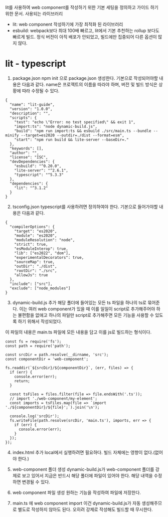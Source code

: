 lit를 사용하여 web component를 작성하기 위한 기본 세팅을 정의하고 가이드 하기 위한 문서.
사용되는 라이브러리
- lit: web component 작성하기에 가장 최적화 된 라이브러리
- esbuild: webpack보다 최대 100배 빠르고, lit에서 기본 추천하는 rollup 보다도 빠르게 빌드. 정식 버전이 아직 배포가 안되었고, 빌드에만 집중되어 다른 옵션이 많지 않다.
 

# lit - typescript

1. package.json
npm init 으로 package.json 생성한다.
기본으로 작성되어야할 내용은 다음과 같다.
name은 프로젝트의 이름을 따라야 하며, 버전 및 빌드 방식은 상황에 따라 수정될 수 있다.

```
{
  "name": "lit-guide",
  "version": "1.0.0",
  "description": "",
  "scripts": {
    "test": "echo \"Error: no test specified\" && exit 1",
    "import:ts": "node dynamic-build.js",
    "build": "npm run import:ts && esbuild ./src/main.ts --bundle --minify --target=es2020 --outdir=./dist --format=esm",
    "start": "npm run build && lite-server --baseDir=."
  },
  "keywords": [],
  "author": "",
  "license": "ISC",
  "devDependencies": {
    "esbuild": "^0.20.0",
    "lite-server": "^2.6.1",
    "typescript": "^5.3.3"
  },
  "dependencies": {
    "lit": "^3.1.2"
  }
}

```

2. tsconfig.json
typescript를 사용하려면 정의하여야 한다.
기본으로 들어가야할 내용은 다음과 같다.

```
{
  "compilerOptions": {
    "target": "es2020",
    "module": "es2020",
    "moduleResolution": "node",
    "strict": true,
    "esModuleInterop": true,
    "lib": ["es2022", "dom"],
    "experimentalDecorators": true,
    "sourceMap": true,
    "outDir": "./dist",
    "rootDir": "./src",
    "allowJs": true
  },
  "include": ["src"],
  "exclude": ["node_modules"]
}
```


3. dynamic-build.js 추가
해당 폴더에 들어있는 모든 ts 파일을 하나의 ts로 묶어준다.
이는 여러 web component가 있을 때 이를 일일이 script로 추가해주어야 하는 불편함을 없애고
하나의 파일만 script로 추가해주면 모든 기능을 사용할 수 있도록 하기 위해서 작성되었다.

이 파일의 내용은 main.ts 파일에 모든 내용을 담고 이를 js로 빌드하는 형식이다.

```
const fs = require('fs');
const path = require('path');

const srcDir = path.resolve(__dirname, 'src');
const componentDir = 'web-component';

fs.readdir(`${srcDir}/${componentDir}`, (err, files) => {
  if (err) {
    console.error(err);
    return;
  }

  const tsFiles = files.filter(file => file.endsWith('.ts'));
  // import './web-component/my-element';
  const imports = tsFiles.map(file => `import './${componentDir}/${file}';`).join('\n');

  console.log('srcDir');
  fs.writeFile(path.resolve(srcDir, 'main.ts'), imports, err => {
    if (err) {
      console.error(err);
    }
  });
});
```

4. index.html 추가
local에서 실행하려면 필요하다. 빌드 자체에는 영향이 없다.(없어야 한다.)

5. web-component 폴더 생성
dynamic-build.js가 web-component 폴더를 강제로 보고 있어서 지금은 반드시 해당 폴더에 파일이 있어야 한다. 
해당 내역을 수정하면 변경될 수 있다.


6. web component 파일 생성
원하는 기능을 작성하여 파일에 저장한다.


7. main.ts 에 web component import
이건 dynamic-build.js가 자동 생성해주므로 별도로 작성하지 않아도 된다. 오히려 강제로 작성해도 빌드할 때 무시한다.

